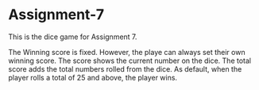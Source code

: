 # Assignment-7
This is the dice game for Assignment 7.

The Winning score is fixed. However, the playe can always set their own winning score.
The score shows the current number on the dice.
The total score adds the total numbers rolled from the dice.
As default, when the player rolls a total of 25 and above, the player wins.
